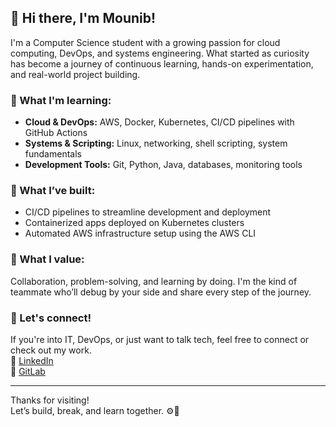 ## 👋 Hi there, I'm Mounib!

I'm a Computer Science student with a growing passion for cloud computing, DevOps, and systems engineering. What started as curiosity has become a journey of continuous learning, hands-on experimentation, and real-world project building.

### 🧠 What I'm learning:
- **Cloud & DevOps:** AWS, Docker, Kubernetes, CI/CD pipelines with GitHub Actions
- **Systems & Scripting:** Linux, networking, shell scripting, system fundamentals
- **Development Tools:** Git, Python, Java, databases, monitoring tools

### 🚀 What I’ve built:
- CI/CD pipelines to streamline development and deployment
- Containerized apps deployed on Kubernetes clusters
- Automated AWS infrastructure setup using the AWS CLI

### 💬 What I value:
Collaboration, problem-solving, and learning by doing. I'm the kind of teammate who’ll debug by your side and share every step of the journey.

### 📌 Let's connect!
If you're into IT, DevOps, or just want to talk tech, feel free to connect or check out my work.  
🔗 [LinkedIn](www.linkedin.com/in/mounibbensalah)  
📁 [GitLab](https://github.com/Mounib-Creates)

---

Thanks for visiting!  
Let’s build, break, and learn together. ⚙️🚀

